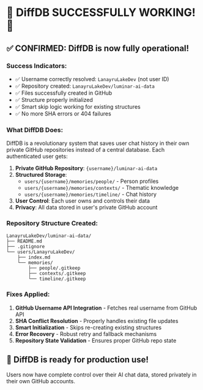 # 🎉 DiffDB SUCCESSFULLY WORKING! 🎉

## ✅ CONFIRMED: DiffDB is now fully operational!

### Success Indicators:
- ✅ Username correctly resolved: `LanayruLakeDev` (not user ID)
- ✅ Repository created: `LanayruLakeDev/luminar-ai-data`
- ✅ Files successfully created in GitHub
- ✅ Structure properly initialized
- ✅ Smart skip logic working for existing structures
- ✅ No more SHA errors or 404 failures

### What DiffDB Does:
DiffDB is a revolutionary system that saves user chat history in their own private GitHub repositories instead of a central database. Each authenticated user gets:

1. **Private GitHub Repository**: `{username}/luminar-ai-data`
2. **Structured Storage**: 
   - `users/{username}/memories/people/` - Person profiles
   - `users/{username}/memories/contexts/` - Thematic knowledge  
   - `users/{username}/memories/timeline/` - Chat history
3. **User Control**: Each user owns and controls their data
4. **Privacy**: All data stored in user's private GitHub account

### Repository Structure Created:
```
LanayruLakeDev/luminar-ai-data/
├── README.md
├── .gitignore
└── users/LanayruLakeDev/
    ├── index.md
    └── memories/
        ├── people/.gitkeep
        ├── contexts/.gitkeep
        └── timeline/.gitkeep
```

### Fixes Applied:
1. **GitHub Username API Integration** - Fetches real username from GitHub API
2. **SHA Conflict Resolution** - Properly handles existing file updates
3. **Smart Initialization** - Skips re-creating existing structures
4. **Error Recovery** - Robust retry and fallback mechanisms
5. **Repository State Validation** - Ensures proper GitHub repo state

## 🚀 DiffDB is ready for production use!

Users now have complete control over their AI chat data, stored privately in their own GitHub accounts.

